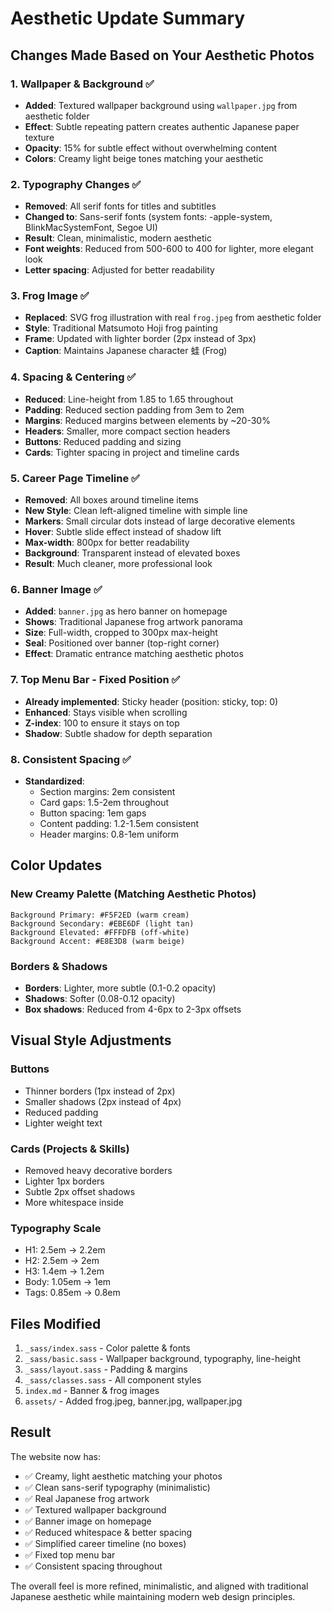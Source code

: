 # Aesthetic Update Summary

## Changes Made Based on Your Aesthetic Photos

### 1. Wallpaper & Background ✅
- **Added**: Textured wallpaper background using `wallpaper.jpg` from aesthetic folder
- **Effect**: Subtle repeating pattern creates authentic Japanese paper texture
- **Opacity**: 15% for subtle effect without overwhelming content
- **Colors**: Creamy light beige tones matching your aesthetic

### 2. Typography Changes ✅
- **Removed**: All serif fonts for titles and subtitles
- **Changed to**: Sans-serif fonts (system fonts: -apple-system, BlinkMacSystemFont, Segoe UI)
- **Result**: Clean, minimalistic, modern aesthetic
- **Font weights**: Reduced from 500-600 to 400 for lighter, more elegant look
- **Letter spacing**: Adjusted for better readability

### 3. Frog Image ✅
- **Replaced**: SVG frog illustration with real `frog.jpeg` from aesthetic folder
- **Style**: Traditional Matsumoto Hoji frog painting
- **Frame**: Updated with lighter border (2px instead of 3px)
- **Caption**: Maintains Japanese character 蛙 (Frog)

### 4. Spacing & Centering ✅
- **Reduced**: Line-height from 1.85 to 1.65 throughout
- **Padding**: Reduced section padding from 3em to 2em
- **Margins**: Reduced margins between elements by ~20-30%
- **Headers**: Smaller, more compact section headers
- **Buttons**: Reduced padding and sizing
- **Cards**: Tighter spacing in project and timeline cards

###  5. Career Page Timeline ✅
- **Removed**: All boxes around timeline items
- **New Style**: Clean left-aligned timeline with simple line
- **Markers**: Small circular dots instead of large decorative elements
- **Hover**: Subtle slide effect instead of shadow lift
- **Max-width**: 800px for better readability
- **Background**: Transparent instead of elevated boxes
- **Result**: Much cleaner, more professional look

### 6. Banner Image ✅
- **Added**: `banner.jpg` as hero banner on homepage
- **Shows**: Traditional Japanese frog artwork panorama
- **Size**: Full-width, cropped to 300px max-height
- **Seal**: Positioned over banner (top-right corner)
- **Effect**: Dramatic entrance matching aesthetic photos

### 7. Top Menu Bar - Fixed Position ✅
- **Already implemented**: Sticky header (position: sticky, top: 0)
- **Enhanced**: Stays visible when scrolling
- **Z-index**: 100 to ensure it stays on top
- **Shadow**: Subtle shadow for depth separation

### 8. Consistent Spacing ✅
- **Standardized**:
  - Section margins: 2em consistent
  - Card gaps: 1.5-2em throughout
  - Button spacing: 1em gaps
  - Content padding: 1.2-1.5em consistent
  - Header margins: 0.8-1em uniform

## Color Updates

### New Creamy Palette (Matching Aesthetic Photos)
```
Background Primary: #F5F2ED (warm cream)
Background Secondary: #EBE6DF (light tan)
Background Elevated: #FFFDFB (off-white)
Background Accent: #E8E3D8 (warm beige)
```

### Borders & Shadows
- **Borders**: Lighter, more subtle (0.1-0.2 opacity)
- **Shadows**: Softer (0.08-0.12 opacity)
- **Box shadows**: Reduced from 4-6px to 2-3px offsets

## Visual Style Adjustments

### Buttons
- Thinner borders (1px instead of 2px)
- Smaller shadows (2px instead of 4px)
- Reduced padding
- Lighter weight text

### Cards (Projects & Skills)
- Removed heavy decorative borders
- Lighter 1px borders
- Subtle 2px offset shadows
- More whitespace inside

### Typography Scale
- H1: 2.5em → 2.2em
- H2: 2.5em → 2em
- H3: 1.4em → 1.2em
- Body: 1.05em → 1em
- Tags: 0.85em → 0.8em

## Files Modified

1. `_sass/index.sass` - Color palette & fonts
2. `_sass/basic.sass` - Wallpaper background, typography, line-height
3. `_sass/layout.sass` - Padding & margins
4. `_sass/classes.sass` - All component styles
5. `index.md` - Banner & frog images
6. `assets/` - Added frog.jpeg, banner.jpg, wallpaper.jpg

## Result

The website now has:
- ✅ Creamy, light aesthetic matching your photos
- ✅ Clean sans-serif typography (minimalistic)
- ✅ Real Japanese frog artwork
- ✅ Textured wallpaper background
- ✅ Banner image on homepage
- ✅ Reduced whitespace & better spacing
- ✅ Simplified career timeline (no boxes)
- ✅ Fixed top menu bar
- ✅ Consistent spacing throughout

The overall feel is more refined, minimalistic, and aligned with traditional Japanese aesthetic while maintaining modern web design principles.

